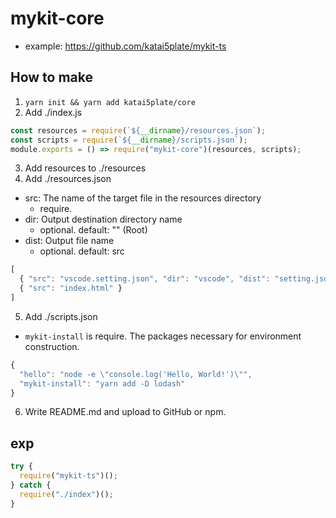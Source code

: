 # mykit-core

- example: https://github.com/katai5plate/mykit-ts

## How to make

1. `yarn init && yarn add katai5plate/core`
2. Add ./index.js
```js
const resources = require(`${__dirname}/resources.json`);
const scripts = require(`${__dirname}/scripts.json`);
module.exports = () => require("mykit-core")(resources, scripts);
```
3. Add resources to ./resources
4. Add ./resources.json
- src: The name of the target file in the resources directory
  - require.
- dir: Output destination directory name
  - optional. default: "" (Root)
- dist: Output file name
  - optional. default: src
```js
[
  { "src": "vscode.setting.json", "dir": "vscode", "dist": "setting.json" },
  { "src": "index.html" }
]
```
5. Add ./scripts.json
- `mykit-install` is require. The packages necessary for environment construction.
```js
{
  "hello": "node -e \"console.log('Hello, World!')\"",
  "mykit-install": "yarn add -D lodash"
}
```
6. Write README.md and upload to GitHub or npm.

## exp

```js
try {
  require("mykit-ts")();
} catch {
  require("./index")();
}
```
